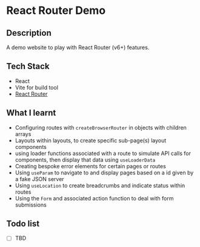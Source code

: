 # React Router Demo

## Description

A demo website to play with React Router (v6+) features.

## Tech Stack

- React
- Vite for build tool
- [React Router][1]

## What I learnt

- Configuring routes with `createBrowserRouter` in objects with children arrays
- Layouts within layouts, to create specific sub-page(s) layout components
- using loader functions associated with a route to simulate API calls for components, then display that data using `useLoaderData`
- Creating bespoke error elements for certain pages or routes
- Using `useParam` to navigate to and display pages based on a id given by a fake JSON server
- Using `useLocation` to create breadcrumbs and indicate status within routes
- Using the `Form` and associated action function to deal with form submissions

## Todo list

- [ ] TBD

[1]: https://reactrouter.com/en/main
